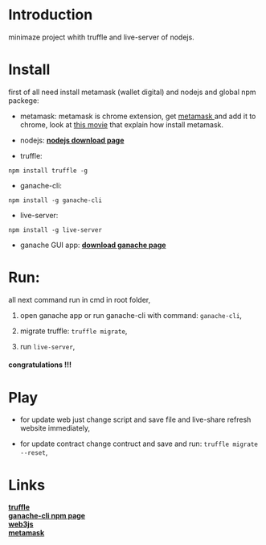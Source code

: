 # Introduction

minimaze project whith truffle and live-server of nodejs.

# Install

first of all need install metamask (wallet digital) and nodejs and global npm packege:

+ metamask: 
metamask is chrome extension, get <a href="https://chrome.google.com/webstore/detail/metamask/nkbihfbeogaeaoehlefnkodbefgpgknn?hl=en">metamask </a> and add it to chrome, look at <a href='https://www.youtube.com/watch?v=ZIGUC9JAAw8'>this movie</a> that explain how install metamask.

+ nodejs:
<a href="https://nodejs.org/en/download/"><strong>nodejs download page</strong></a>

+ truffle:
```
npm install truffle -g
```

+ ganache-cli:
```
npm install -g ganache-cli
```

+ live-server:
```
npm install -g live-server
```

+ ganache GUI app:
<a href="https://www.trufflesuite.com/ganache"><strong>download ganache page</strong></a>

# Run:

all next command run in cmd in root folder,

1) open ganache app or run ganache-cli with command: `ganache-cli`,

2) migrate truffle: `truffle migrate`,

3) run `live-server`,

<h4>congratulations !!!</h4>

# Play

+ for update web just change script and save file and live-share refresh website immediately,

+ for update contract change contruct and save and run:  `truffle migrate  --reset`,

# Links

<a href="https://www.trufflesuite.com/"><strong>truffle</strong></a>
<br>
<a href="https://www.npmjs.com/package/ganache-cli"><strong>ganache-cli npm page</strong></a>
<br>
<a href="https://web3js.readthedocs.io/en/v1.3.1/web3-eth-contract.html"><strong>web3js</strong></a>
<br>
<a href="https://docs.metamask.io/guide/#why-metamask"><strong>metamask</strong></a>
<br>